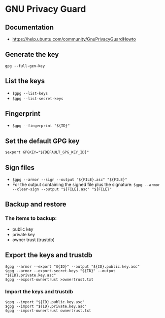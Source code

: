 # GNU Privacy Guard

## Documentation
* <https://help.ubuntu.com/community/GnuPrivacyGuardHowto>

## Generate the key
	gpg --full-gen-key

## List the keys
* `$gpg --list-keys`
* `$gpg --list-secret-keys`

## Fingerprint
* `$gpg --fingerprint "${ID}"`

## Set the default GPG key
	$export GPGKEY="${DEFAULT_GPG_KEY_ID}"

## Sign files
* `$gpg --armor --sign --output "${FILE}.asc" "${FILE}"`
* For the output containing the signed file plus the signature:
`$gpg --armor --clear-sign --output "${FILE}.asc" "${FILE}"`

## Backup and restore

### The items to backup:
* public key
* private key
* owner trust (trustdb)

## Export the keys and trustdb
	$gpg --armor --export "${ID}" --output "${ID}.public.key.asc"
	$gpg --armor --export-secret-keys "${ID}" --output "${ID}.private.key.asc"
	$gpg --export-ownertrust >ownertrust.txt

### Import the keys and trustdb
	$gpg --import "${ID}.public.key.asc"
	$gpg --import "${ID}.private.key.asc"
	$gpg --import-ownertrust ownertrust.txt


